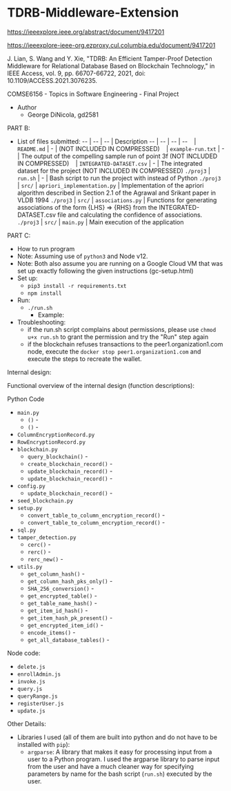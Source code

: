 # TDRB-Middleware-Extension

https://ieeexplore.ieee.org/abstract/document/9417201

https://ieeexplore-ieee-org.ezproxy.cul.columbia.edu/document/9417201

J. Lian, S. Wang and Y. Xie, "TDRB: An Efficient Tamper-Proof Detection Middleware for Relational Database Based on Blockchain Technology," in IEEE Access, vol. 9, pp. 66707-66722, 2021, doi: 10.1109/ACCESS.2021.3076235.


COMSE6156 - Topics in Software Engineering - Final Project

- Author
  - George DiNicola, gd2581


PART B:

- List of files submitted:
	--   | -- 			| -- 			| Description
	--   | -- 			| -- 			| --
	` ` | `README.md` 		| -			| (NOT INCLUDED IN COMPRESSED)
  ` ` | `example-run.txt` 		| -			| The output of the compelling sample run of point 3f (NOT INCLUDED IN COMPRESSED)
	` ` | `INTEGRATED-DATASET.csv` 		| -			| The integrated dataset for the project (NOT INCLUDED IN COMPRESSED)
	`./proj3` | `run.sh` 	| -			| Bash script to run the project with instead of Python
	`./proj3` | `src/` 			| `apriori_implementation.py`         	| Implementation of the apriori algorithm described in Section 2.1 of the Agrawal and Srikant paper in VLDB 1994 
	`./proj3` | `src/` 			| `associations.py`       	| Functions for generating associations of the form {LHS} => {RHS} from the INTEGRATED-DATASET.csv file and calculating the confidence of associations.
  `./proj3` | `src/` 			| `main.py`       	| Main execution of the application
  
  
PART C:

 - How to run program
  - Note: Assuming use of `python3` and Node v12.
  - Note: Both also assume you are running on a Google Cloud VM that was set up exactly following the given instructions (gc-setup.html)
  - Set up:
    - `pip3 install -r requirements.txt`  
    - `npm install`
  - Run: 
  	- `./run.sh`
  		- Example: 
  - Troubleshooting:
  	- if the run.sh script complains about permissions, please use `chmod u+x run.sh` to grant the permission and try the "Run" step again
  	- if the blockchain refuses transactions to the peer1.organization1.com node, execute the `docker stop peer1.organization1.com` and execute the steps to recreate the wallet.
  


Internal design: 


Functional overview of the internal design (function descriptions):

Python Code
- `main.py`
	- `()` - 
	- `()` -
- `ColumnEncryptionRecord.py` 
- `RowEncryptionRecord.py` 
- `blockchain.py` 
  - `query_blockchain()` -
  - `create_blockchain_record()` -
  - `update_blockchain_record()` -
  - `update_blockchain_record()` -
- `config.py` 
  - `update_blockchain_record()` -
- `seed_blockchain.py` 
- `setup.py` 
  - `convert_table_to_column_encryption_record()` - 
  - `convert_table_to_column_encryption_record()` -
- `sql.py` 
- `tamper_detection.py` 
  - `cerc()` - 
  - `rerc()` - 
  - `rerc_new()` - 
- `utils.py`
	- `get_column_hash()` -
	- `get_column_hash_pks_only()` - 
  - `SHA_256_conversion()` - 
  - `get_encrypted_table()` - 
  - `get_table_name_hash()` - 
  - `get_item_id_hash()` -
  - `get_item_hash_pk_present()` - 
  - `get_encrypted_item_id()` -  
  - `encode_items()` -
  - `get_all_database_tables()` -

Node code:
- `delete.js`
- `enrollAdmin.js`
- `invoke.js`
- `query.js`
- `queryRange.js`
- `registerUser.js`
- `update.js`


Other Details:
- Libraries I used (all of them are built into python and do not have to be installed with `pip`): 
  - `argparse`: A library that makes it easy for processing input from a user to a Python program. I used the argparse library to parse input from the user and have a much cleaner way for specifying parameters by name for the bash script (`run.sh`) executed by the user.
  
  
   


